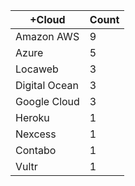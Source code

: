 |+Cloud | Count |
|------------ | -----------|
| Amazon AWS | 9 |
| Azure | 5 |
| Locaweb | 3 |
| Digital Ocean | 3 |
| Google Cloud | 3 |
| Heroku | 1 |
| Nexcess | 1 |
| Contabo | 1 |
| Vultr | 1 |
